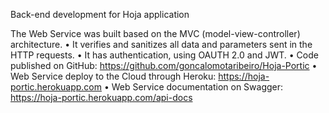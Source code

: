 Back-end development for Hoja application

The Web Service was built based on the MVC (model-view-controller) architecture.
• It verifies and sanitizes all data and parameters sent in the HTTP requests.
• It has authentication, using OAUTH 2.0 and JWT.
• Code published on GitHub: https://github.com/goncalomotaribeiro/Hoja-Portic
• Web Service deploy to the Cloud through Heroku: https://hoja-portic.herokuapp.com
• Web Service documentation on Swagger: https://hoja-portic.herokuapp.com/api-docs

